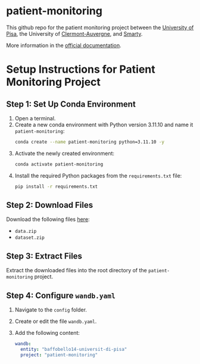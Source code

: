 # patient-monitoring

This github repo for the patient monitoring project between the [University of Pisa](https://www.unipi.it/), the University of [Clermont-Auvergne](https://www.uca.fr/), and [Smarty](https://sma-rty.com/).

More information in the [official documentation](docs/README.md).

# Setup Instructions for Patient Monitoring Project

## Step 1: Set Up Conda Environment
1. Open a terminal.
2. Create a new conda environment with Python version 3.11.10 and name it `patient-monitoring`:
   ```bash
   conda create --name patient-monitoring python=3.11.10 -y
   ```
3. Activate the newly created environment:
   ```bash
   conda activate patient-monitoring
   ```
4. Install the required Python packages from the `requirements.txt` file:
   ```bash
   pip install -r requirements.txt
   ```

## Step 2: Download Files
Download the following files [here](https://drive.google.com/drive/folders/15gRDlVj5_ZLkJXTS8QrZmNXgMyzZVIkv?usp=sharing):
- `data.zip`  
- `dataset.zip`

## Step 3: Extract Files
Extract the downloaded files into the root directory of the `patient-monitoring` project.

## Step 4: Configure `wandb.yaml`
1. Navigate to the `config` folder.  
2. Create or edit the file `wandb.yaml`.  
3. Add the following content:  

   ```yaml
   wandb:
     entity: "baffobello14-universit-di-pisa"
     project: "patient-monitoring"
   ```
